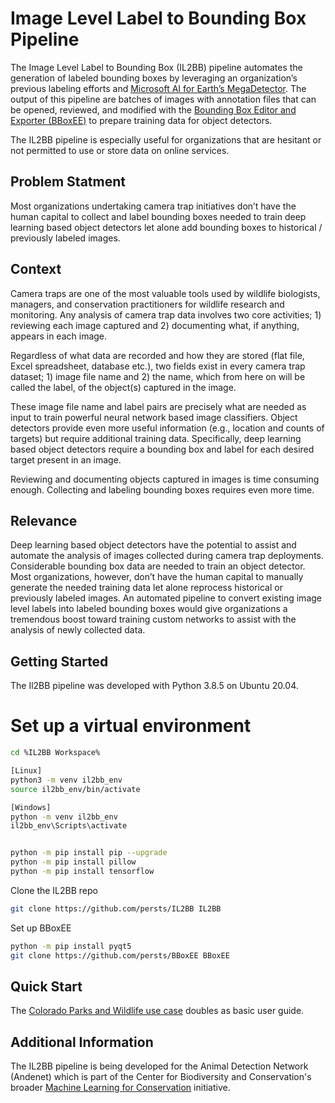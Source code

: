 # Image Level Label to Bounding Box Pipeline
The Image Level Label to Bounding Box (IL2BB) pipeline automates the generation of labeled bounding boxes by leveraging an organization’s previous labeling efforts and [Microsoft AI for Earth’s MegaDetector](https://github.com/microsoft/CameraTraps/). The output of this pipeline are batches of images with annotation files that can be opened, reviewed, and modified with the [Bounding Box Editor and Exporter (BBoxEE)](https://github.com/persts/BBoxEE) to prepare training data for object detectors.

The IL2BB pipeline is especially useful for organizations that are hesitant or not permitted to use or store data on online services.

## Problem Statment
Most organizations undertaking camera trap initiatives don’t have the human capital to collect and label bounding boxes needed to train deep learning based object detectors let alone add bounding boxes to historical / previously labeled images.

## Context
Camera traps are one of the most valuable tools used by wildlife biologists, managers, and conservation practitioners for wildlife research and monitoring. Any analysis of camera trap data involves two core activities; 1) reviewing each image captured and 2) documenting what, if anything, appears in each image. 

Regardless of what data are recorded and how they are stored (flat file, Excel spreadsheet, database etc.), two fields exist in every camera trap dataset; 1) image file name and 2) the name, which from here on will be called the label, of the object(s) captured in the image.

These image file name and label pairs are precisely what are needed as input to train powerful neural network based image classifiers. Object detectors provide even more useful information (e.g., location and counts of targets) but require additional training data. Specifically, deep learning based object detectors require a bounding box and label for each desired target present in an image.

Reviewing and documenting objects captured in images is time consuming enough. Collecting and labeling bounding boxes requires even more time.

## Relevance
Deep learning based object detectors have the potential to assist and automate the analysis of images collected during camera trap deployments. Considerable bounding box data are needed to train an object detector. Most organizations, however, don’t have the human capital to manually generate the needed training data let alone reprocess historical or previously labeled images. An automated pipeline to convert existing image level labels into labeled bounding boxes would give organizations a tremendous boost toward training custom networks to assist with the analysis of newly collected data.

## Getting Started
The Il2BB pipeline was developed with Python 3.8.5 on Ubuntu 20.04.

# Set up a virtual environment
```bash
cd %IL2BB Workspace%

[Linux]
python3 -m venv il2bb_env
source il2bb_env/bin/activate

[Windows]
python -m venv il2bb_env
il2bb_env\Scripts\activate


python -m pip install pip --upgrade
python -m pip install pillow
python -m pip install tensorflow
```

Clone the IL2BB repo
```bash
git clone https://github.com/persts/IL2BB IL2BB
```

Set up BBoxEE
```bash
python -m pip install pyqt5
git clone https://github.com/persts/BBoxEE BBoxEE
```

## Quick Start
The [Colorado Parks and Wildlife use case](./UseCase) doubles as basic user guide.

## Additional Information
The IL2BB pipeline is being developed for the Animal Detection Network (Andenet) which is part of the Center for Biodiversity and Conservation's broader [Machine Learning for Conservation](https://www.amnh.org/research/center-for-biodiversity-conservation/research-and-conservation/machine-learning-for-conservation) initiative.